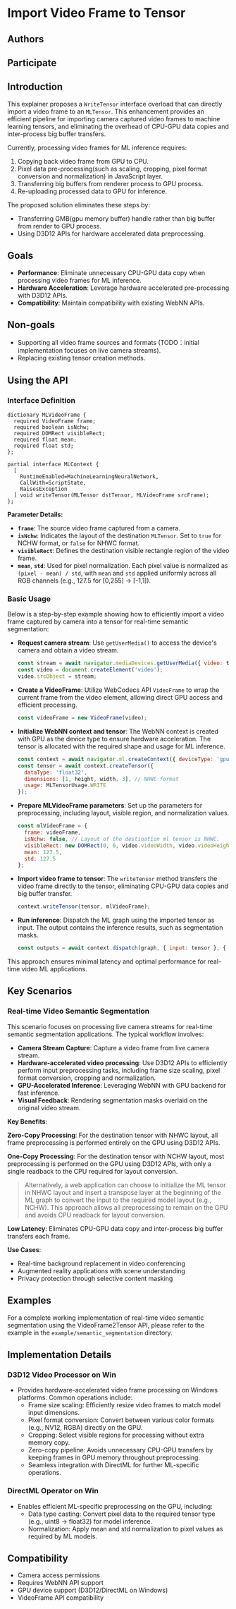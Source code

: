 # Import Video Frame to Tensor

## Authors

## Participate

## Introduction

This explainer proposes a `WriteTensor` interface overload that can directly import a video frame to an `MLTensor`. This enhancement provides an efficient pipeline for importing camera captured video frames to machine learning tensors, and eliminating the overhead of CPU-GPU data copies and inter-process big buffer transfers.

Currently, processing video frames for ML inference requires:

1. Copying back video frame from GPU to CPU.
2. Pixel data pre-processing(such as scaling, cropping, pixel format conversion and normalization) in JavaScript layer.
3. Transferring big buffers from renderer process to GPU process.
4. Re-uploading processed data to GPU for inference.

The proposed solution eliminates these steps by:

- Transferring GMB(gpu memory buffer) handle rather than big buffer from render to GPU process.
- Using D3D12 APIs for hardware accelerated data preprocessing.

## Goals

- **Performance**: Eliminate unnecessary CPU-GPU data copy when processing video frames for ML inference.
- **Hardware Acceleration**: Leverage hardware accelerated pre-processing with D3D12 APIs.
- **Compatibility**: Maintain compatibility with existing WebNN APIs.

## Non-goals

- Supporting all video frame sources and formats (TODO：initial implementation focuses on live camera streams).
- Replacing existing tensor creation methods.

## Using the API

### Interface Definition

```webidl
dictionary MLVideoFrame {
  required VideoFrame frame;
  required boolean isNchw;
  required DOMRect visibleRect;
  required float mean;
  required float std;
};

partial interface MLContext {
  [
    RuntimeEnabled=MachineLearningNeuralNetwork,
    CallWith=ScriptState,
    RaisesException
  ] void writeTensor(MLTensor dstTensor, MLVideoFrame srcFrame);
};
```

**Parameter Details:**

- **`frame`**: The source video frame captured from a camera.
- **`isNchw`**: Indicates the layout of the destination `MLTensor`. Set to `true` for NCHW format, or `false` for NHWC format.
- **`visibleRect`**: Defines the destination visible rectangle region of the video frame.
- **`mean`**, **`std`**: Used for pixel normalization. Each pixel value is normalized as `(pixel - mean) / std`, with `mean` and `std` applied uniformly across all RGB channels (e.g., 127.5 for [0,255] → [-1,1]).

### Basic Usage

Below is a step-by-step example showing how to efficiently import a video frame captured by camera into a tensor for real-time semantic segmentation:

- **Request camera stream**: Use `getUserMedia()` to access the device's camera and obtain a video stream.

  ```javascript
  const stream = await navigator.mediaDevices.getUserMedia({ video: true });
  const video = document.createElement('video');
  video.srcObject = stream;
  ```

- **Create a VideoFrame**: Utilize WebCodecs API `VideoFrame`  to wrap the current frame from the video element, allowing direct GPU access and efficient processing.

  ```javascript
  const videoFrame = new VideoFrame(video);
  ```

- **Initialize WebNN context and tensor**: The WebNN context is created with GPU as the device type to ensure hardware acceleration. The tensor is allocated with the required shape and usage for ML inference.

  ```javascript
  const context = await navigator.ml.createContext({ deviceType: 'gpu' });
  const tensor = await context.createTensor({
    dataType: 'float32',
    dimensions: [1, height, width, 3], // NHWC format
    usage: MLTensorUsage.WRITE
  });
  ```

- **Prepare MLVideoFrame parameters**: Set up the parameters for preprocessing, including layout, visible region, and normalization values.

  ```javascript
  const mlVideoFrame = {
    frame: videoFrame,
    isNchw: false, // Layout of the destination ml tensor is NHWC.
    visibleRect: new DOMRect(0, 0, video.videoWidth, video.videoHeight),
    mean: 127.5,
    std: 127.5
  };
  ```

- **Import video frame to tensor**: The `writeTensor` method transfers the video frame directly to the tensor, eliminating CPU-GPU data copies and big buffer transfer.

  ```javascript
  context.writeTensor(tensor, mlVideoFrame);
  ```

- **Run inference**: Dispatch the ML graph using the imported tensor as input. The output contains the inference results, such as segmentation masks.

  ```javascript
  const outputs = await context.dispatch(graph, { input: tensor }, { output: outputTensor });
  ```

This approach ensures minimal latency and optimal performance for real-time video ML applications.

## Key Scenarios

### Real-time Video Semantic Segmentation

This scenario focuses on processing live camera streams for real-time semantic segmentation applications. The typical workflow involves:

- **Camera Stream Capture**: Capture a video frame from live camera stream.
- **Hardware-accelerated video processing**: Use D3D12 APIs to efficiently perform input preprocessing tasks, including frame size scaling, pixel format conversion, cropping and normalization.
- **GPU-Accelerated Inference**: Leveraging WebNN with GPU backend for fast inference.
- **Visual Feedback**: Rendering segmentation masks overlaid on the original video stream.

**Key Benefits**:

**Zero-Copy Processing**: For the destination tensor with NHWC layout, all frame preprocessing is performed entirely on the GPU using D3D12 APIs.

**One-Copy Processing**: For the destination tensor with NCHW layout, most preprocessing is performed on the GPU using D3D12 APIs, with only a single readback to the CPU required for layout conversion.

> Alternatively, a web application can choose to initialize the ML tensor in NHWC layout and insert a transpose layer at the beginning of the ML graph to convert the input to the required model layout (e.g., NCHW). This approach allows all preprocessing to remain on the GPU and avoids CPU readback for layout conversion.

**Low Latency**: Eliminates CPU-GPU data copy and inter-process big buffer transfers each frame.

**Use Cases**:

- Real-time background replacement in video conferencing
- Augmented reality applications with scene understanding
- Privacy protection through selective content masking

## Examples

For a complete working implementation of real-time video semantic segmentation using the VideoFrame2Tensor API, please refer to the example in the `example/semantic_segmentation` directory.

## Implementation Details

### D3D12 Video Processor on Win

- Provides hardware-accelerated video frame processing on Windows platforms. Common operations include:
  - Frame size scaling: Efficiently resize video frames to match model input dimensions.
  - Pixel format conversion: Convert between various color formats (e.g., NV12, RGBA) directly on the GPU.
  - Cropping: Select visible regions for processing without extra memory copy.
  - Zero-copy pipeline: Avoids unnecessary CPU-GPU transfers by keeping frames in GPU memory throughout preprocessing.
  - Seamless integration with DirectML for further ML-specific operations.

### DirectML Operator on Win

- Enables efficient ML-specific preprocessing on the GPU, including:
  - Data type casting: Convert pixel data to the required tensor type (e.g., uint8 → float32) for model inference.
  - Normalization: Apply mean and std normalization to pixel values as required by ML models.

## Compatibility

- Camera access permissions
- Requires WebNN API support
- GPU device support (D3D12/DirectML on Windows)
- VideoFrame API compatibility

